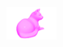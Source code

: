<p align="center">
  <img src="https://raw.githubusercontent.com/mrRodrigo/mrRodrigo/refs/heads/main/6ku.gif" width="100">
</p>

